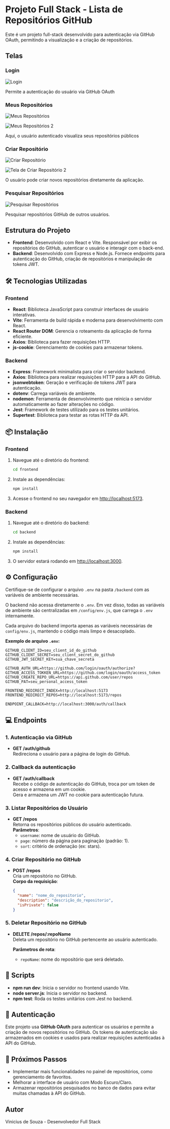 # Projeto Full Stack - Lista de Repositórios GitHub

Este é um projeto full-stack desenvolvido para autenticação via GitHub OAuth, permitindo a visualização e a criação de repositórios.

## Telas

### Login

![Login](./imagens-readme/1-login.png)

Permite a autenticação do usuário via GitHub OAuth

### Meus Repositórios

![Meus Repositórios](./imagens-readme/2-meus-repositorios.png)

![Meus Repositórios 2](./imagens-readme/3-meus-repositorios.png)

Aqui, o usuário autenticado visualiza seus repositórios públicos

### Criar Repositório

![Criar Repositório](./imagens-readme/4-criar-repositorio.png)

![Tela de Criar Repositório 2](./imagens-readme/5-criar-repositorio.png)

O usuário pode criar novos repositórios diretamente da aplicação.

### Pesquisar Repositórios

![Pesquisar Repositórios](./imagens-readme/6-pesquisar-repositorios.png)

Pesquisar repositórios GitHub de outros usuários.

## Estrutura do Projeto

- **Frontend**: Desenvolvido com React e Vite. Responsável por exibir os repositórios do GitHub, autenticar o usuário e interagir com o back-end.
- **Backend**: Desenvolvido com Express e Node.js. Fornece endpoints para autenticação do GitHub, criação de repositórios e manipulação de tokens JWT.

## 🛠 Tecnologias Utilizadas

### Frontend

- **React**: Biblioteca JavaScript para construir interfaces de usuário interativas.
- **Vite**: Ferramenta de build rápida e moderna para desenvolvimento com React.
- **React Router DOM**: Gerencia o roteamento da aplicação de forma eficiente.
- **Axios**: Biblioteca para fazer requisições HTTP.
- **js-cookie**: Gerenciamento de cookies para armazenar tokens.

### Backend

- **Express**: Framework minimalista para criar o servidor backend.
- **Axios**: Biblioteca para realizar requisições HTTP para a API do GitHub.
- **jsonwebtoken**: Geração e verificação de tokens JWT para autenticação.
- **dotenv**: Carrega variáveis de ambiente.
- **nodemon**: Ferramenta de desenvolvimento que reinicia o servidor automaticamente ao fazer alterações no código.
- **Jest**: Framework de testes utilizado para os testes unitários.
- **Supertest**: Biblioteca para testar as rotas HTTP da API.

## 📦 Instalação

### Frontend

1. Navegue até o diretório do frontend:
   ```bash
   cd frontend
   ```
2. Instale as dependências:
   ```bash
   npm install
   ```
3. Acesse o frontend no seu navegador em [http://localhost:5173](http://localhost:5173).

### Backend

1. Navegue até o diretório do backend:
   ```bash
   cd backend
   ```
2. Instale as dependências:
   ```bash
   npm install
   ```
3. O servidor estará rodando em [http://localhost:3000](http://localhost:3000).

## ⚙️ Configuração

Certifique-se de configurar o arquivo `.env` na pasta `/backend` com as variáveis de ambiente necessárias.

O backend não acessa diretamente o `.env`. Em vez disso, todas as variáveis de ambiente são centralizadas em `/config/env.js`, que carrega o `.env` internamente.

Cada arquivo do backend importa apenas as variáveis necessárias de `config/env.js`, mantendo o código mais limpo e desacoplado.

**Exemplo de arquivo `.env`:**

```env
GITHUB_CLIENT_ID=seu_client_id_do_github
GITHUB_CLIENT_SECRET=seu_client_secret_do_github
GITHUB_JWT_SECRET_KEY=sua_chave_secreta

GITHUB_AUTH_URL=https://github.com/login/oauth/authorize?
GITHUB_ACCESS_TOKKEN_URL=https://github.com/login/oauth/access_token
GITHUB_CREATE_REPO_URL=https://api.github.com/user/repos
GITHUB_PAT=seu_personal_access_token

FRONTEND_REDIRECT_INDEX=http://localhost:5173
FRONTEND_REDIRECT_REPOS=http://localhost:5173/repos

ENDPOINT_CALLBACK=http://localhost:3000/auth/callback
```

## 💻 Endpoints

### 1. Autenticação via GitHub

- **GET /auth/github**  
  Redireciona o usuário para a página de login do GitHub.

### 2. Callback da autenticação

- **GET /auth/callback**  
  Recebe o código de autenticação do GitHub, troca por um token de acesso e armazena em um cookie.  
  Gera e armazena um JWT no cookie para autenticação futura.

### 3. Listar Repositórios do Usuário

- **GET /repos**  
  Retorna os repositórios públicos do usuário autenticado.  
  **Parâmetros**:
  - `username`: nome de usuário do GitHub.
  - `page`: número da página para paginação (padrão: 1).
  - `sort`: critério de ordenação (ex: stars).

### 4. Criar Repositório no GitHub

- **POST /repos**  
  Cria um repositório no GitHub.  
  **Corpo da requisição**:
  ```json
  {
    "name": "nome_do_repositorio",
    "description": "descrição_do_repositorio",
    "isPrivate": false
  }
  ```

### 5. Deletar Repositório no GitHub

- **DELETE /repos/:repoName**  
  Deleta um repositório no GitHub pertencente ao usuário autenticado.

  **Parâmetros de rota**:

  - `repoName`: nome do repositório que será deletado.

## 📝 Scripts

- **npm run dev**: Inicia o servidor no frontend usando Vite.
- **node server.js**: Inicia o servidor no backend.
- **npm test**: Roda os testes unitários com Jest no backend.

## 🤖 Autenticação

Este projeto usa **GitHub OAuth** para autenticar os usuários e permite a criação de novos repositórios no GitHub. Os tokens de autenticação são armazenados em cookies e usados para realizar requisições autenticadas à API do GitHub.

## 🎯 Próximos Passos

- Implementar mais funcionalidades no painel de repositórios, como gerenciamento de favoritos.
- Melhorar a interface de usuário com Modo Escuro/Claro.
- Armazenar repositórios pesquisados no banco de dados para evitar muitas chamadas à API do GitHub.

## Autor

Vinicius de Souza - Desenvolvedor Full Stack

